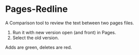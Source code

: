 # Pages-Redline
A Comparison tool to review the text between two pages files.


1. Run it with new version open (and front) in Pages.
2. Select the old version.

Adds are green, deletes are red.
